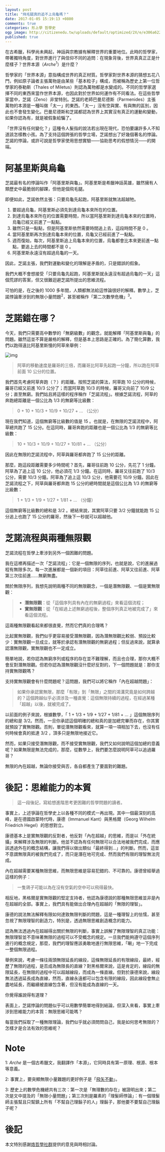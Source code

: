 ```yaml
---
layout: post
title: "飛毛腿真的追不上烏龜嗎？"
date: 2017-01-05 15:19:13 +0800
comments: true
categories: 形上學 哲學史
ogp_image: http://citizenedu.tw/uploads/default/optimized/2X/e/e306a6227bb1031c696197d1abc5206c4c79c532_1_419x500.jpg
published: true
---
```


在古希臘，科學尚未興起，神話與宗教據有解釋世界的重要地位。此時的哲學家，帶著獨特角度，對世界進行了與信仰不同的追問：在現象背後，世界真真正正是什麼樣子？世界本源（*Arche*<sup>1</sup>）是什麼？

哲學家的「世界本源」意指構成世界的真正材質。哲學家對世界本源的猜想五花八門，例如原子論者主張萬物是由某些「基本粒子」構成，而被稱為歷史上第一位哲學家的泰勒斯（Thales of Miletus）則認為萬物都是水變成的。不同的哲學家選擇不同的東西來當作世界本源，也因此對於世界如何運作有不同看法。在這些哲學家當中，芝諾（Zeno）非堂特別。芝諾的老師巴曼尼德斯（Parmenides）主張萬物的本源是一種叫做「太一」的東西。「太一」沒有空與實、有與無的區別，因此也不會發生變化。巴曼尼德斯和芝諾都認為世界上其實沒有真正的運動和變動，如果你認為有，就是被假象給騙了。

「世界沒有任何變化？」這種令人髮指的說法若出現在現代，恐怕要讓許多人不知道該怎樣教小孩。為了支持這個誇張的哲學立場，芝諾想出了好幾個著名的悖論。芝諾的悖論，或許可說是哲學家使用思想實驗——協助思考的假想情況——的開端。

<!--more-->

# 阿基里斯與烏龜

芝諾最有名的悖論叫作「阿基里斯與龜」。阿基里斯是希臘神話英雄，雖然擁有人類歷史中最脆弱的腳踝，但他是個飛毛腿。

即便如此，芝諾依然主張：只要烏龜先起跑，阿基里斯就無法超越牠。

1. 要超過烏龜，阿基里斯必須先到達烏龜本來所在的位置。
2. 到達烏龜本來所在的位置需要時間，所以當阿基里斯到達烏龜本來的位置時，烏龜已經又前進了一點點。
3. 雖然只是一點點，但是阿基里斯依然需要時間追上去，這段時間不是 0 。
4. 當阿基里斯再次到達烏龜本來的位置，烏龜又已經前進了一點點。
5. 週而復始，每次，阿基里斯追上烏龜本來的位置，烏龜都會比本來更前進一點點，要追上去的時間都不是 0 。
6. 阿基里斯永遠沒有超過烏龜的一天。

因此，芝諾主張，我們對運動和變化的理解是矛盾的，只是錯誤的假象。

我們大概不會想接受「只要烏龜先起跑，阿基里斯就永遠沒有超過烏龜的一天」這個荒謬的答案，但又很難迴避芝諾所提出的思維流程。

可怕的是，在之後的 1000 多年間，人類都無法給這悖論很好的解釋。數學上，芝諾悖論牽涉到的無限小量問題<sup>2</sup>，甚至被稱作「第二次數學危機」<sup>3</sup>。

# 芝諾錯在哪？

今天，我們只需要高中數學的「無窮級數」的觀念，就能解釋「阿基里斯與龜」的問題。雖然這並不算是嚴格的解釋，但是基本上思路是正確的。為了簡化算數，我們以跑得遠比阿基里斯慢的阿草來舉例：

![img](http://citizenedu.tw/uploads/default/optimized/2X/e/e306a6227bb1031c696197d1abc5206c4c79c532_1_419x500.jpg)

> 阿草的移動速度是羅哥的三倍，而羅哥比阿草先起跑一分鐘，所以跑在阿草前面 10 公分的位置。

我們首先考慮阿草奔跑（？）的距離。按照芝諾的算法，阿草跑 10 公分的時候，羅哥已經又前進 10/3 公分了；而當阿草跑 10/3 的時候，羅哥又向前了 10/9 公分；直至無窮。我們姑且將這樣的程序稱作「芝諾流程」。根據芝諾流程，阿草的奔跑總距離是一個公比為 1/3 的無窮等比級數：

> 0 + 10 + 10/3 + 10/9 + 10/27 + ... （公分）

現在我們知道，這個無窮等比級數的值是 15 。也就是，在無限的芝諾流程中，阿草總共跑了 15 公分。在這同時，羅哥奔跑的距離也是一個公比為 1/3 的無窮等比級數：

> 10 + 10/3 + 10/9 + 10/27 + 10/81 + ... （公分）

因此在無限的芝諾流程中，阿草與羅哥都奔跑了 15 公分的距離。

那麼，跑這段距離需要多少時間呢？首先，羅哥往前跑 10 公分，先花了 1 分鐘。阿草為了追上這 10 公分，他必須花 1/3 分鐘。在這同時，羅哥又往前跑了 10/3 公分，需要 10/3 分鐘。阿草為了追上這 10/3 公分，他需要花 10/9 分鐘。因此在芝諾流程之下，阿草與羅哥都奔跑 15 公分的總時間就是這個公比為 1/3 的無窮等比級數：

> 1 + 1/3 + 1/9 + 1/27 + 1/81 + ... （分鐘）

這個無窮等比級數的總和是 3/2 。總結來說，其實阿草只要 3/2 分鐘就能跑 15 公分追上也跑了 15 公分的羅哥，然後下一秒就可以超越他。

# 芝諾流程與兩種無限觀

芝諾流程在哲學上牽涉到另外一個困難的問題。

我在這裡再描述一次「芝諾流程」：它是一個無限的序列，也就是說，它的進展過程有無限多次。每一次進展都是一個新的項目：阿草往前進、阿草又往前進、阿草第三次往前進......無窮無盡。

關於無限序列，我想先說明兩種不同的無限觀念，一個是潛無限觀、一個是實無限觀：

> * <b>潛無限觀</b>：從「這個序列具有內在的無窮過程」來看這個流程；
> * <b>實無限觀</b>：從「在經過上述無窮過程後，整個序列真正地被完成了」來看這個流程。

這兩種無限觀看起來都很直覺，然而它們真的合理嗎？

比起實無限觀，我們似乎更容易接受潛無限觀，因為潛無限觀比較弱、預設比較少：實無限觀一旦成立，就等於承認有潛無限觀的無窮過程；但反過來說，就算承認潛無限觀，實無限觀也不一定成立。

簡單地說，若你認為無窮序列或程序的存在並不難理解，而且也合理，那你大概不會反對潛無限觀。但若你認為潛無限觀沒什麼好反對的，下一個問題就是：那你支持實無限觀嗎？

支持實無限觀會有什麼問題呢？這問題，我們可以將它稱作「內在超越問題」：

> 如果你承認實無限，那麼「有限」到「無限」之間的鴻溝究竟是如何跨越的？這個跨越似乎必須涉及一種直覺：這個無限持續的過程，在經過某種「超越」以後，就被完成了。

以前面的例子來說，根據數學，「 1 + 1/3 + 1/9 + 1/27 + 1/81 + ... 」這個無限序列的總和是 3/2。然而，一旦你承認這個明確的總和真的是加總完畢而存在，你其實就預設了實無限觀。否則，單從潛無限觀看來，就算一項一項相加下去，也沒有任何時候會真的抵達 3/2 ，頂多只是無限地接近它。

然而，如果只接受潛無限觀，而不接受實無限觀，我們又如何說明這個加總的意義呢？如果無限是無法完成的，那麼，從數學上，我們要怎麼說明阿草可以追過羅哥？

無限的內在超越，無論你接受與否，各自都產生了要面對的難題。

# 後記：思維能力的本質

> 這一段後記，寫給想進階思考更困難的哲學問題的讀者。

事實上，上述爭論在哲學史上以各種不同的模式一再出現。其中一個最深刻的高峰，是在德國啟蒙時代時，康德（Immanuel Kant）與黑格爾（Georg Wilhelm Friedrich Hegel）的思想對立。

康德基本上是實無限觀的反對者，他反對「內在超越」的思維，而是以「外在統攝」來解釋涉及無限的判斷。他並不認為有任何無限可以合法地被我們完成，而應該透過外在的概念結構，讓我們得以做出類似「最終得到...」的判斷。然而，這並不意謂無限真的被我們完成了，而只是潛在地可完成、然而我們有限的理智無法完成。

內在超越需要某種無限思維，而無限思維是容易犯錯的、不可靠的。康德曾經舉過這樣的例子：

> 一隻鴿子可能以為在沒有空氣的空中可以飛得最快。

相反地，黑格爾是實無限觀的堅定支持者，他認為康德說的那種無限思維並非是內在超越的全部。事實上，我們具有能做出合理內在超越的「無限的理智」。

康德的說法無法解釋有限如何達致無限判斷的問題，這是一種理智上的怯懦，甚至忽視了無限理智的創造力，特別是，透過無限思維創造概念的能力。

認為無法透過內在超越得出關於無限的判斷，事實上誤解了無限理智的真正功能：無限理智並不意味著無限的過程可以不受概念的規定。一旦我們能夠遵守這個序列進行的概念規定，那麼，我們的理智應該勇敢地進行無限思維，「唰」地一下完成一整個無限過程。

舉例來說，考慮一條往兩頭無限延長的線段，這條無限延長的有限線段，最終，經歷了無限的過程，是否成為無限長的直線？對黑格爾來說，這是肯定的，線段的無限延長，在無限的過程中可以超越線段，而成為一條直線。但對於康德來說，線段無法透過延長成為直線，然而，直線永遠都可以包含有限的線段，因此線段會無止盡地延長，而繼續被直線包含著，但沒有能成為直線的一天。

你覺得誰說得有道理？

表面上，芝諾悖論的問題似乎可以用數學簡單地得到結論，但深入來看，事實上牽涉到思維能力的本質：無限思維可能嗎？

每當我們採取了一種無限理論，我們似乎就必須問問自己，我是如何思考無限的？怎樣才是合法有效的思維呢？

# Note

1: *Arche* 是一個古希臘文，我翻譯作「本源」，它同時具有第一原理、根源、根本等意義。

2: 事實上，要突顯無限小量難題的更好例子是「[飛矢不動](https://zh.wikipedia.org/wiki/%E9%A3%9E%E7%9F%A2%E4%B8%8D%E5%8A%A8)」。

3: 歷史上的數學危機總共有三次：第一次是「無理數的存在」被證明出來；第二次是文中提及的「無限小量問題」；第三次則是羅素的「理髮師悖論」：有一個理髮師主張幫且只幫鎮上所有「不幫自己理鬍子的人」理鬍子，那他要不要幫自己理鬍子呢？

# 後記

本文特別感謝[烙哲學社群](http://citizenedu.tw/t/topic/1789)提供的意見與時相討論。

